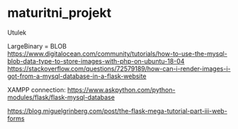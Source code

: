 # maturitni_projekt
 
Utulek


LargeBinary = BLOB 
https://www.digitalocean.com/community/tutorials/how-to-use-the-mysql-blob-data-type-to-store-images-with-php-on-ubuntu-18-04
https://stackoverflow.com/questions/72579189/how-can-i-render-images-i-got-from-a-mysql-database-in-a-flask-website

XAMPP connection:
https://www.askpython.com/python-modules/flask/flask-mysql-database


https://blog.miguelgrinberg.com/post/the-flask-mega-tutorial-part-iii-web-forms
